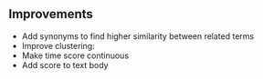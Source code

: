 #

## Improvements

- Add synonyms to find higher similarity between related terms
- Improve clustering:
 - Make time score continuous
 - Add score to text body
